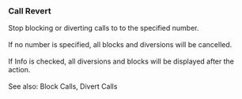 ### Call Revert

Stop blocking or diverting calls to to the specified number.\
\
If no number is specified, all blocks and diversions will be cancelled.\
\
If Info is checked, all diversions and blocks will be displayed after
the action.\
\
See also: Block Calls, Divert Calls
